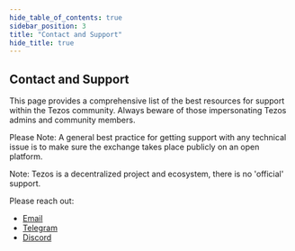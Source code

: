 ```yaml
---
hide_table_of_contents: true
sidebar_position: 3
title: "Contact and Support"
hide_title: true
---
```


## Contact and Support

This page provides a comprehensive list of the best resources for support
within the Tezos community. Always beware of those impersonating Tezos admins
and community members.

Please Note: A general best practice for getting support with any technical issue is to make sure the exchange takes place publicly on an open platform.   
  
Note: Tezos is a decentralized project and ecosystem, there is no 'official' support.   
  
Please reach out:

* [Email](mailto:hello@tezoscommons.org%20)
* [Telegram](https://t.me/joinchat/BtLGEcc-Ed4xNmMy%20)
* [Discord](https://discord.com/invite/hsSEtAb9er%20)



